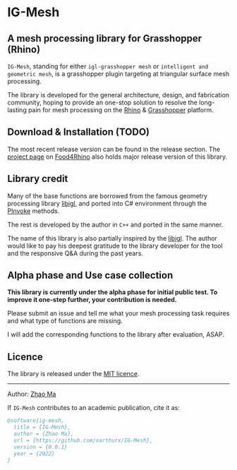 # IG-Mesh


## A mesh processing library for Grasshopper (Rhino)

`IG-Mesh`, standing for either `igl-grasshopper mesh` or `intelligent and geometric mesh`, is a grasshopper plugin targeting at triangular surface mesh processing.

The library is developed for the general architecture, design, and fabrication community, hoping to provide an one-stop solution to resolve the long-lasting pain for mesh processing on the [Rhino](https://www.rhino3d.com) \& [Grasshopper](https://www.grasshopper3d.com) platform.

## Download & Installation (TODO)
The most recent release version can be found in the release section.
The [project page](_blank) on [Food4Rhino](https://www.food4rhino.com/en) also holds major release version of this library.


## Library credit

Many of the base functions are borrowed from the famous geometry processing library [libigl](https://libigl.github.io), and ported into C# environment through the [PInvoke](https://www.grasshopper3d.com/forum/topics/link-use-c-code-or-c-lib-with-new-gh-plugin) methods. 

The rest is developed by the author in `C++` and ported in the same manner.

The name of this library is also partially inspired by the [libigl](https://libigl.github.io). The author would like to pay his deepest gratitude to the library developer for the tool and the responsive Q\&A during the past years.


## Alpha phase and Use case collection
**This library is currently under the alpha phase for initial public test. To improve it one-step further, your contribution is needed.**

Please submit an issue and tell me what your mesh processing task requires and what type of functions are missing.

I will add the corresponding functions to the library after evaluation, ASAP.


## Licence
The library is released under the [MIT licence](./LICENCE.md).


---
Author: [Zhao Ma](https://beyond-disciplines.com)

If `IG-Mesh` contributes to an academic publication, cite it as:
```bib
@software{ig-mesh,
  title = {IG-Mesh},
  author = {Zhao Ma},
  url = {https://github.com/xarthurx/IG-Mesh},
  version = {0.0.1}
  year = {2022}
}
```
<!-- ## Compilation and Contribution -->
<!-- To compile, one need to download the [libigl](https://libigl.github.io) library, and compile this `.NET`-based library to generate the corresponding `.gha` and `.dll` file. -->





